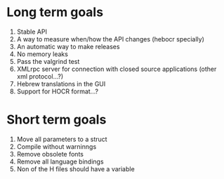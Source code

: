 # Long term goals #

  1. Stable API
  1. A way to measure when/how the API changes (hebocr specially)
  1. An automatic way to make releases
  1. No memory leaks
  1. Pass the valgrind test
  1. XMLrpc server for connection with closed source applications (other xml protocol...?)
  1. Hebrew translations in the GUI
  1. Support for HOCR format...?

# Short term goals #

  1. Move all parameters to a struct
  1. Compile without warninngs
  1. Remove obsolete fonts
  1. Remove all language bindings
  1. Non of the H files should have a variable